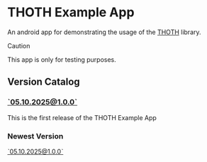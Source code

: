 # THOTH Example App
An android app for demonstrating the usage of the [THOTH](https://github.com/cristmasbox/THOTH) library.

> [!CAUTION]
> This app is only for testing purposes.

## Version Catalog
### ˋ05.10.2025@1.0.0ˋ
This is the first release of the THOTH Example App
### Newest Version
ˋ05.10.2025@1.0.0ˋ